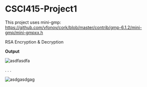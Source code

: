 # CSCI415-Project1

This project uses mini-gmp: https://github.com/vfonov/cork/blob/master/contrib/gmp-6.1.2/mini-gmp/mini-gmpxx.h
 
RSA Encryption & Decryption

**Output**

![asdfasdfa](https://github.com/Medicine-Seller/CSCI415-Project1/assets/99617740/b84839ab-2826-43e1-8e88-e9e360cfb6e8)

.
.
.

![asdgasdgag](https://github.com/Medicine-Seller/CSCI415-Project1/assets/99617740/a4f1286b-2dda-4ecf-8bae-1c4bb23e5353)
